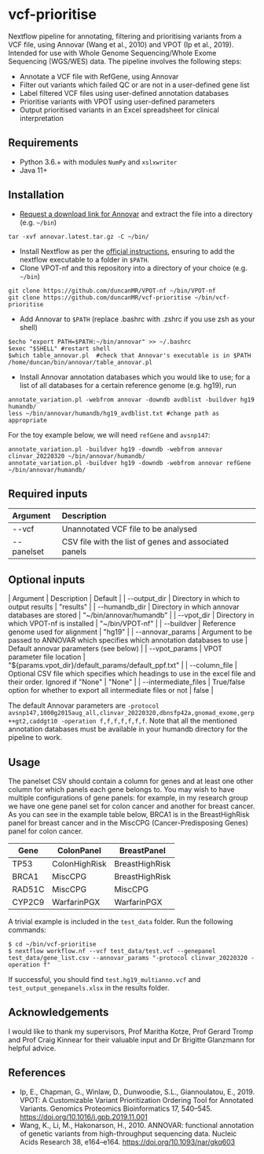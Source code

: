 # vcf-prioritise
Nextflow pipeline for annotating, filtering and prioritising variants from a VCF file, using Annovar (Wang et al., 2010) and VPOT (Ip et al., 2019). Intended for use with Whole Genome Sequencing/Whole Exome Sequencing (WGS/WES) data. The pipeline involves the following steps:

- Annotate a VCF file with RefGene, using Annovar
- Filter out variants which failed QC or are not in a user-defined gene list
- Label filtered VCF files using user-defined annotation databases
- Prioritise variants with VPOT using user-defined parameters
- Output prioritised variants in an Excel spreadsheet for clinical interpretation

## Requirements

- Python 3.6.+ with modules `NumPy` and `xslxwriter`
- Java 11+

## Installation

- [Request a download link for Annovar](https://www.openbioinformatics.org/annovar/annovar_download_form.php) and extract the file into a directory (e.g. `~/bin`)
```
tar -xvf annovar.latest.tar.gz -C ~/bin/
```
- Install Nextflow as per the [official instructions](https://www.nextflow.io/docs/latest/getstarted.html), ensuring to add the nextflow executable to a folder in `$PATH`.
- Clone VPOT-nf and this repository into a directory of your choice (e.g. `~/bin`)
```
git clone https://github.com/duncanMR/VPOT-nf ~/bin/VPOT-nf
git clone https://github.com/duncanMR/vcf-prioritise ~/bin/vcf-prioritise
```
- Add Annovar to `$PATH` (replace .bashrc with .zshrc if you use zsh as your shell)
``` 
$echo "export PATH=$PATH:~/bin/annovar" >> ~/.bashrc
$exec "$SHELL" #restart shell
$which table_annovar.pl  #check that Annovar's executable is in $PATH
/home/duncan/bin/annovar/table_annovar.pl
```
- Install Annovar annotation databases which you would like to use; for a list of all databases for a certain reference genome (e.g. hg19), run

```
annotate_variation.pl -webfrom annovar -downdb avdblist -buildver hg19 humandb/
less ~/bin/annovar/humandb/hg19_avdblist.txt #change path as appropriate
```
For the toy example below, we will need `refGene` and `avsnp147`:
```
annotate_variation.pl -buildver hg19 -downdb -webfrom annovar clinvar_20220320 ~/bin/annovar/humandb/
annotate_variation.pl -buildver hg19 -downdb -webfrom annovar refGene ~/bin/annovar/humandb/
```
## Required inputs
| Argument      | Description                                                                   |
|:--------------|:------------------------------------------------------------------------------|
| --vcf         | Unannotated VCF file to be analysed                                           |
| --panelset   | CSV file with the list of genes and associated panels                         |

## Optional inputs
| Argument             | Description                                                                                                  | Default                                             |
| --output_dir         | Directory in which to output results                                                                         | "results"                                           |
| --humandb_dir        | Directory in which annovar databases are stored                                                              | "~/bin/annovar/humandb"                             |
| --vpot_dir           | Directory in which VPOT-nf is installed                                                                      | "~/bin/VPOT-nf"                                     |
| --buildver           | Reference genome used for alignment                                                                          | "hg19"                                              |
| --annovar_params     | Argument to be passed to ANNOVAR which specifies which annotation databases to use                           | Default annovar parameters (see below)              |
| --vpot_params        | VPOT parameter file location                                                                                 | "${params.vpot_dir}/default_params/default_ppf.txt" |
| --column_file        | Optional CSV file which specifies which headings to use in the excel file and their order. Ignored if "None" | "None"                                              |
| --intermediate_files | True/false option for whether to export all intermediate files or not                                        | false                                               |

The default Annovar parameters are `-protocol avsnp147,1000g2015aug_all,clinvar_20220320,dbnsfp42a,gnomad_exome,gerp++gt2,caddgt10 -operation f,f,f,f,f,f,f`. Note that all the mentioned annotation databases must be available in your humandb directory for the pipeline to work.

## Usage

The panelset CSV should contain a column for genes and at least one other column for which panels each gene belongs to. You may wish to have multiple configurations of gene panels: for example, in my research group we have one gene panel set for colon cancer and another for breast cancer. As you can see in the example table below, BRCA1 is in the BreastHighRisk panel for breast cancer and in the MiscCPG (Cancer-Predisposing Genes) panel for colon cancer.

| Gene   | ColonPanel    | BreastPanel    |
|--------|---------------|----------------|
| TP53   | ColonHighRisk | BreastHighRisk |
| BRCA1  | MiscCPG       | BreastHighRisk |
| RAD51C | MiscCPG       | MiscCPG        |
| CYP2C9 | WarfarinPGX   | WarfarinPGX    |

A trivial example is included in the `test_data` folder. Run the following commands:

```
$ cd ~/bin/vcf-prioritise
$ nextflow workflow.nf --vcf test_data/test.vcf --genepanel test_data/gene_list.csv --annovar_params "-protocol clinvar_20220320 -operation f"
```
If successful, you should find  `test.hg19_multianno.vcf` and `test_output_genepanels.xlsx` in the results folder.

## Acknowledgements

I would like to thank my supervisors, Prof Maritha Kotze, Prof Gerard Tromp and Prof Craig Kinnear for their valuable input and Dr Brigitte Glanzmann for helpful advice.

## References
- Ip, E., Chapman, G., Winlaw, D., Dunwoodie, S.L., Giannoulatou, E., 2019. VPOT: A Customizable Variant Prioritization Ordering Tool for Annotated Variants. Genomics Proteomics Bioinformatics 17, 540–545. https://doi.org/10.1016/j.gpb.2019.11.001
- Wang, K., Li, M., Hakonarson, H., 2010. ANNOVAR: functional annotation of genetic variants from high-throughput sequencing data. Nucleic Acids Research 38, e164–e164. https://doi.org/10.1093/nar/gkq603
